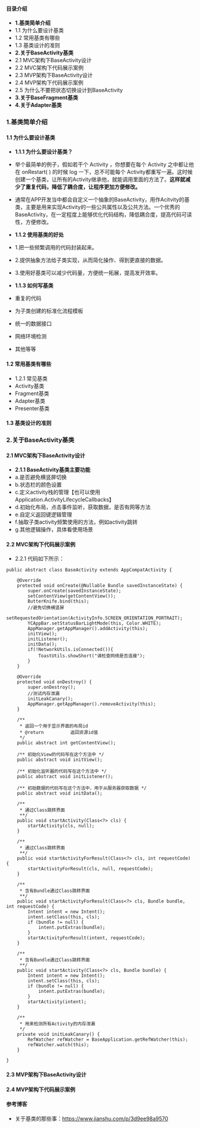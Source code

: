 #### **目录介绍**
- **1.基类简单介绍**
- 1.1 为什么要设计基类
- 1.2 常用基类有哪些
- 1.3 基类设计的准则
- **2.关于BaseActivity基类**
- 2.1 MVC架构下BaseActivity设计
- 2.2 MVC架构下代码展示案例
- 2.3 MVP架构下BaseActivity设计
- 2.4 MVP架构下代码展示案例
- 2.5 为什么不要把状态切换设计到BaseActivity
- **3.关于BaseFragment基类**
- **4.关于Adapter基类**



### 1.基类简单介绍
#### 1.1 为什么要设计基类
- **1.1.1 为什么要设计基类？**
- 举个最简单的例子，假如若干个 Activity ，你想要在每个 Activity 之中都让他在 onRestart( ) 的时候 log 一下，总不可能每个 Activity都重写一遍。这时候创建一个基类，让所有的Activity继承他，就能调用里面的方法了。**这样就减少了重复代码，降低了耦合度，让程序更加方便修改。**
- 通常在APP开发当中都会自定义一个抽象的BaseActivity，用作Acitvity的基类，主要是用来实现Activity的一些公共属性以及公共方法。一个优秀的BaseActivity，在一定程度上能够优化代码结构，降低耦合度，提高代码可读性，方便修改。


- **1.1.2 使用基类的好处**
- 1.把一些频繁调用的代码封装起来。
- 2.提供抽象方法给子类实现，从而简化操作、得到更直接的数据。
- 3.使用好基类可以减少代码量，方便统一拓展，提高发开效率。


- **1.1.3 如何写基类**
- 重复的代码
- 为子类创建的标准化流程模板
- 统一的数据接口
- 网络环境检测
- 其他等等



#### 1.2 常用基类有哪些
- 1.2.1 常见基类
- Activity基类
- Fragment基类
- Adapter基类
- Presenter基类

#### 1.3 基类设计的准则




### 2.关于BaseActivity基类
#### 2.1 MVC架构下BaseActivity设计
- **2.1.1 BaseActivity基类主要功能**
- a.是否避免横竖屏切换
- b.状态栏的颜色设置
- c.定义activity栈的管理【也可以使用Application.ActivityLifecycleCallbacks】
- d.初始化布局，点击事件监听，获取数据，是否有网等方法
- e.自定义返回键逻辑管理
- f.抽取子类activity频繁使用的方法，例如activity跳转
- g.其他逻辑操作，具体看使用场景


#### 2.2 MVC架构下代码展示案例
- 2.2.1 代码如下所示：
``` 
public abstract class BaseActivity extends AppCompatActivity {

    @Override
    protected void onCreate(@Nullable Bundle savedInstanceState) {
        super.onCreate(savedInstanceState);
        setContentView(getContentView());
        ButterKnife.bind(this);
        //避免切换横竖屏
        setRequestedOrientation(ActivityInfo.SCREEN_ORIENTATION_PORTRAIT);
        YCAppBar.setStatusBarLightMode(this, Color.WHITE);
        AppManager.getAppManager().addActivity(this);
        initView();
        initListener();
        initData();
        if(!NetworkUtils.isConnected()){
            ToastUtils.showShort("请检查网络是否连接");
        }
    }

    @Override
    protected void onDestroy() {
        super.onDestroy();
        //测试内存泄漏
        initLeakCanary();
        AppManager.getAppManager().removeActivity(this);
    }

    /**
     * 返回一个用于显示界面的布局id
     * @return          返回资源id值
     */
    public abstract int getContentView();

    /** 初始化View的代码写在这个方法中 */
    public abstract void initView();

    /** 初始化监听器的代码写在这个方法中 */
    public abstract void initListener();

    /** 初始数据的代码写在这个方法中，用于从服务器获取数据 */
    public abstract void initData();

    /**
     * 通过Class跳转界面
     **/
    public void startActivity(Class<?> cls) {
        startActivity(cls, null);
    }

    /**
     * 通过Class跳转界面
     **/
    public void startActivityForResult(Class<?> cls, int requestCode) {
        startActivityForResult(cls, null, requestCode);
    }

    /**
     * 含有Bundle通过Class跳转界面
     **/
    public void startActivityForResult(Class<?> cls, Bundle bundle, int requestCode) {
        Intent intent = new Intent();
        intent.setClass(this, cls);
        if (bundle != null) {
            intent.putExtras(bundle);
        }
        startActivityForResult(intent, requestCode);
    }

    /**
     * 含有Bundle通过Class跳转界面
     **/
    public void startActivity(Class<?> cls, Bundle bundle) {
        Intent intent = new Intent();
        intent.setClass(this, cls);
        if (bundle != null) {
            intent.putExtras(bundle);
        }
        startActivity(intent);
    }

    /**
     * 用来检测所有Activity的内存泄漏
     */
    private void initLeakCanary() {
        RefWatcher refWatcher = BaseApplication.getRefWatcher(this);
        refWatcher.watch(this);
    }

}
``` 




#### 2.3 MVP架构下BaseActivity设计


#### 2.4 MVP架构下代码展示案例





#### 参考博客
- 关于基类的那些事：https://www.jianshu.com/p/3d9ee98a9570
